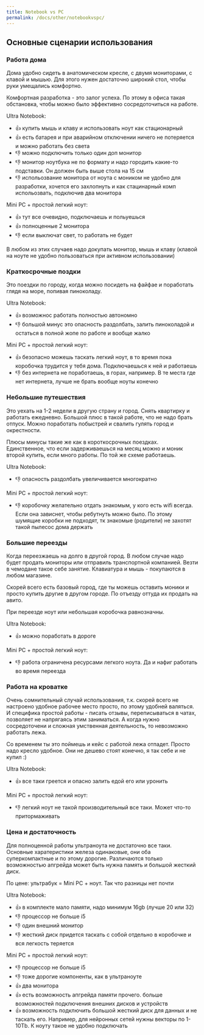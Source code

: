 ```yaml
---
title: Notebook vs PC
permalink: /docs/other/notebookvspc/
---
```

## Основные сценарии использования

### Работа дома

Дома удобно сидеть в анатомическом кресле, с двумя мониторами, с клавой и мышью.
Для этого нужен достаточно широкий стол, чтобы руки умещались комфортно.

Комфортная разработка - это залог успеха. По этому в офиса такая обстановка, чтобы можно было эффективно сосредоточиться на работе.

Ultra Notebook:
 + 👍 купить мышь и клаву и использовать ноут как стационарный
 + 👍 есть батарея и при аварийном отключении ничего не потеряется и можно работать без света
 + 👎 можно подключить только один доп монитор
 + 👎 монитор ноутбука не по формату и надо городить какие-то подставки. Он должен быть выше стола на 15 см
 + 👎 испольозвание монитора от ноута с моником не удобно для разработки, хочется его захлопнуть и как стацинарный комп испольозвать, подключив два монитора

Mini PC + простой легкий ноут:
 + 👍 тут все очевидно, подключаешь и польуешься
 + 👍 полноценные 2 монитора
 + 👎 если выключат свет, то работать не будет

В любом из этих случаев надо докупать монитор, мышь и клаву (клавой на ноуте не удобно пользоваться при активном использовании)

### Краткосрочные поздки

Это поездки по городу, когда можно посидеть на файфае и поработать глядя на море, попивая пиноколаду.

Ultra Notebook:
 + 👍 возможнос работать полностью автономно
 + 👎 большой минус это опасность раздолбать, залить пиноколадой и остаться в полной жопе по работе и вообще жалко

Mini PC + простой легкий ноут:
 + 👍 безопасно можешь таскать легкий ноут, в то время пока коробочка трудится у тебя дома. Подключаешься к ней и работаешь
 + 👎 без интернета не поработаешь, в горах, например. В те места где нет интернета, лучше не брать вообще ноуты конечно

### Небольшие путешествия

Это уехать на 1-2 недели в другую страну и город. Снять квартирку и работать ежедневно. Большой плюс в такой работе, что не надо брать отпуск. Можно поработать побыстрей и свалить гулять город и окрестности.

Плюсы минусы такие же как в короткосрочных поездках. Единственное, что если задерживаешься на месяц можно и моник второй купить, если много работы.
По той же схеме работаешь.


Ultra Notebook:
 + 👎 опасность раздолбать увеличивается многократно

Mini PC + простой легкий ноут:
 + 👎 коробочку желательно отдать знакомым, у кого есть wifi всегда. Если она зависнет, чтобы ребутнуть можно было. По этому шумящие коробки не подходят, тк знакомые (родители) не захотят такой пылесос дома держать


### Большие переезды

Когда переезжаешь на долго в другой город. В любом случае надо будет продать мониторы или отправиль транспортной компанией. Везти в чемодане такое себе занятие. Клавиатура и мышь - покупаются в любом магазине.

Скорей всего есть базовый город, где ты можешь оставить моники и просто купить другие в другом городе. По отъезду оттуда их продать на авито.

При переезде ноут или небольшая коробочка равнозначны.

Ultra Notebook:
 + 👍 можно поработать в дороге

Mini PC + простой легкий ноут:
 + 👎 работа ограничена ресурсами легкого ноута. Да и нафиг работать во время переезда

### Работа на кроватке

Очень сомнительный случай использования, т.к. скорей всего не настроено удобное рабочее место просто, по этому удобней валяться. И специфика простой работы - писать отзывы, переписываться в чатах, позволяет не напрягаясь этим заниматься. А когда нужно сосредоточени и сложная умственная деятельность, то невозможно работать лежа.

Со временем ты это поймешь и кейс с работой лежа отпадет. Просто надо кресло удобное. Они не дешево стоят конечно, я так себе и не купил :)

Ultra Notebook:
 + 👍 все таки греется и опасно залить едой его или уронить

Mini PC + простой легкий ноут:
 + 👎 легкий ноут не такой производительный все таки. Может что-то притормаживать

### Цена и достаточность

Для полноценной работы ультраноута не достаточно все таки.
Основные харатеристики железа одинаковые, они оба суперкомпактные и по этому дорогие.
Различаются только возможностью апгрейда может быть нужна память и большой жесткий диск.

По цене: ультрабук = Mini PC + ноут. Так что разницы нет почти

Ultra Notebook:
 + 👍 в комплекте мало памяти, надо минимум 16gb (лучше 20 или 32)
 + 👎 процессор не больше i5
 + 👎 один внешний монитор
 + 👎 жесткий диск придется таскать с собой отдельно в коробочке и вся легкость теряется

Mini PC + простой легкий ноут:
 + 👎 процессор не больше i5
 + 👎 тоже дорогие компоненты, как в ультраноуте
 + 👍 два монитора
 + 👍 есть возможность апгрейда памяти прочего. больше возможностей подключения внешних дисков и устройств
 + 👍 возможность подключить большой жесткий диск для данных и не таскать его. Например, для нейронных сетей нужны векторы по 1-10Tb. К ноуту такое не удобно подключать
